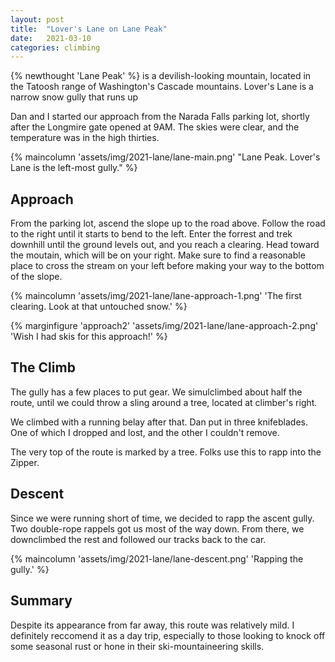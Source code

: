 ```yaml
---
layout: post
title:  "Lover's Lane on Lane Peak"
date:   2021-03-10 
categories: climbing
---
```

{% newthought 'Lane Peak' %} is a devilish-looking mountain, located in the Tatoosh range of Washington's Cascade mountains. Lover's Lane is a narrow snow gully that runs up

<!--more-->

Dan and I started our approach from the Narada Falls parking lot, shortly after the Longmire gate opened at 9AM. The skies were clear, and the temperature was in the high thirties.

{% maincolumn 'assets/img/2021-lane/lane-main.png' "Lane Peak. Lover's Lane is the left-most gully." %}

## Approach
From the parking lot, ascend the slope up to the road above. Follow the road to the right until it starts to bend to the left. Enter the forrest and trek downhill until the ground levels out, and you reach a clearing. Head toward the moutain, which will be on your right. Make sure to find a reasonable place to cross the stream on your left before making your way to the bottom of the slope.

{% maincolumn 'assets/img/2021-lane/lane-approach-1.png' 'The first clearing. Look at that untouched snow.' %}  

{% marginfigure 'approach2' 'assets/img/2021-lane/lane-approach-2.png' 'Wish I had skis for this approach!' %}  

## The Climb
The gully has a few places to put gear. We simulclimbed about half the route, until we could throw a sling around a tree, located at climber's right.

We climbed with a running belay after that. Dan put in three knifeblades. One of which I dropped and lost, and the other I couldn't remove.

The very top of the route is marked by a tree. Folks use this to rapp into the Zipper.

## Descent

Since we were running short of time, we decided to rapp the ascent gully. Two double-rope rappels got us most of the way down. From there, we downclimbed the rest and followed our tracks back to the car.

{% maincolumn 'assets/img/2021-lane/lane-descent.png' 'Rapping the gully.' %}  

## Summary

Despite its appearance from far away, this route was relatively mild. I definitely reccomend it as a day trip, especially to those looking to knock off some seasonal rust or hone in their ski-mountaineering skills.
